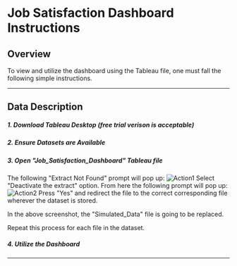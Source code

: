 # Job Satisfaction Dashboard Instructions

## Overview 
To view and utilize the dashboard using the Tableau file, one must fall the following simple instructions.

***

## Data Description

##### 1. Download Tableau Desktop (free trial verison is acceptable)
##### 2. Ensure Datasets are Available
##### 3. Open "Job_Satisfaction_Dashboard" Tableau file
The following "Extract Not Found" prompt will pop up:
![Action1](https://github.com/user-attachments/assets/4da2db09-d143-4875-9968-8ed033d66dc7)
Select "Deactivate the extract" option. From here the following prompt will pop up:
![Action2](https://github.com/user-attachments/assets/255cdfca-5fed-4443-af6b-fe775911ea54)
Press "Yes" and redirect the file to the correct corresponding file wherever the dataset is stored.

In the above screenshot, the "Simulated_Data" file is going to be replaced.

Repeat this process for each file in the dataset.
##### 4. Utilize the Dashboard

***
